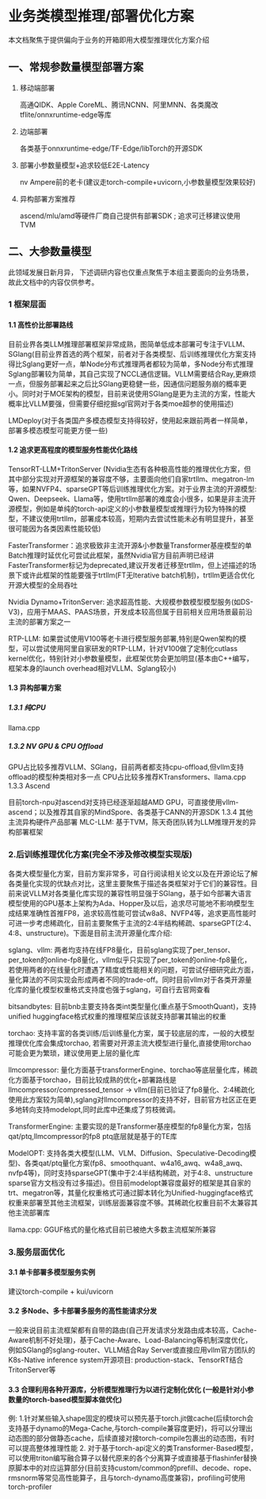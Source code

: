 # 业务类模型推理/部署优化方案

本文档聚焦于提供偏向于业务的开箱即用大模型推理优化方案介绍

## 一、常规参数量模型部署方案

1. 移动端部署
    
   高通QIDK、Apple CoreML、腾讯NCNN、阿里MNN、各类魔改tflite/onnxruntime-edge等库

2. 边端部署

   各类基于onnxruntime-edge/TF-Edge/libTorch的开源SDK

3. 部署小参数量模型+追求较低E2E-Latency
   
    nv Ampere前的老卡(建议走torch-compile+uvicorn,小参数量模型效果较好)

4. 异构部署方案推荐
   
    ascend/mlu/amd等硬件厂商自己提供有部署SDK ; 追求可迁移建议使用 TVM

## 二、大参数量模型

此领域发展日新月异， 下述调研内容也仅重点聚焦于本组主要面向的业务场景，故此文档中的内容仅供参考。

### 1 框架层面

#### 1.1 高性价比部署路线

目前业界各类LLM推理部署框架非常成熟，图简单低成本部署可专注于VLLM、SGlang(目前业界首选的两个框架，前者对于各类模型、后训练推理优化方案支持得比Sglang更好一点，单Node分布式推理两者都较为简单，多Node分布式推理Sglang部署较为简单，其自己实现了NCCL通信逻辑。VLLM需要结合Ray,更麻烦一点，但服务部署起来之后比SGlang更稳健一些，因通信问题服务崩的概率更小。同时对于MOE架构的模型，目前来说使用SGlang是更为主流的方案，性能大概率比VLLM要强，但需要仔细挖掘sgl官网对于各类moe超参的使用描述)

LMDeploy(对于各类国产多模态模型支持得较好，使用起来跟前两者一样简单，部署多模态模型可能更方便一些)

#### 1.2 追求更高程度的模型服务性能优化路线

TensorRT-LLM+TritonServer (Nvidia生态有各种极高性能的推理优化方案，但其中部分实现对开源框架的兼容度不够，主要面向他们自家trtllm、megatron-lm等，如果NVFP4、sparseGPT等后训练推理优化方案。对于业界主流的开源模型: Qwen、Deepseek、Llama等，使用trtllm部署的难度会小很多，如果是非主流开源模型，例如是单纯的torch-api定义的小参数量模型或推理行为较为特殊的模型，不建议使用trtllm，部署成本较高，短期内去尝试性能未必有明显提升，甚至很可能因为各类因素性能较低)

FasterTransformer：追求极致非主流开源&小参数量Transformer基座模型的单Batch推理时延优化可尝试此框架，虽然Nvidia官方目前声明已经讲FasterTransformer标记为deprecated,建议开发者迁移至trtllm，但上述描述的场景下或许此框架的性能要强于trtllm(FT无Iterative batch机制)，trtllm更适合优化开源大模型的全局吞吐

Nvidia Dynamo+TritonServer: 追求超高性能、大规模参数模型模型服务(如DS-V3)，应用于MAAS、PAAS场景，开发成本较高但属于目前相关应用场景最前沿主流的部署方案之一

RTP-LLM: 如果尝试使用V100等老卡进行模型服务部署,特别是Qwen架构的模型，可以尝试使用阿里自家研发的RTP-LLM，针对V100做了定制化cutlass kernel优化，特别针对小参数量模型，此框架优势会更加明显(基本由C++编写，框架本身的launch overhead相对VLLM、Sglang较小)

#### 1.3 异构部署方案
##### 1.3.1 纯CPU

llama.cpp

##### 1.3.2 NV GPU & CPU Offload

GPU占比较多推荐VLLM、SGlang，目前两者都支持cpu-offload,但vllm支持offload的模型种类相对多一点 
CPU占比较多推荐KTransformers、llama.cpp
1.3.3 Ascend

目前torch-npu对ascend对支持已经逐渐超越AMD GPU，可直接使用vllm-ascend；以及推荐其自家的MindSpore、各类基于CANN的开源SDK
 1.3.4 其他主流异构硬件产品部署
MLC-LLM: 基于TVM，陈天奇团队转为LLM推理开发的异构部署框架

### 2.后训练推理优化方案(完全不涉及修改模型实现版)

各类大模型量化方案，目前方案非常多，可自行阅读相关论文以及在开源论坛了解各类量化实现的优缺点对比，这里主要聚焦于描述各类框架对于它们的兼容性。目前来说VLLM对各类量化库实现的兼容性明显强于SGlang，基于如今部署大语言模型使用的GPU基本上架构为Ada、Hopper及以后，追求尽可能地不影响模型生成结果准确性首推FP8，追求较高性能可尝试w8a8、NVFP4等，追求更高性能时可进一步考虑稀疏化，目前主要聚焦于主流的2:4半结构稀疏、sparseGPT(2:4、4:8、unstructure)。下面是目前主流开源量化库介绍:

sglang、vllm: 两者均支持在线FP8量化，目前sglang实现了per_tensor、per_token的online-fp8量化，vllm似乎只实现了per_token的online-fp8量化，若使用两者的在线量化时遭遇了精度或性能相关的问题，可尝试仔细研究此方面，量化算法的不同实现会形成两者不同的trade-off。同时目前vllm对于各类开源量化库的量化模型权重格式支持度也强于sglang，可自行去官网查看

bitsandbytes: 目前bnb主要支持各类int类型量化(重点基于SmoothQuant)，支持unified huggingface格式权重的推理框架应该就支持部署其输出的权重

torchao: 支持丰富的各类训练/后训练量化方案，属于较底层的库，一般的大模型推理优化库会集成torchao, 若需要对开源主流大模型进行量化,直接使用torchao可能会更为繁琐，建议使用更上层的量化库

llmcompressor: 量化方面基于transformerEngine、torchao等底层量化库，稀疏化方面基于torchao，目前比较成熟的优化+部署路线是 llmcompressor/compressed_tensor → vllm(目前已验证了fp8量化、2:4稀疏化使用此方案较为简单),sglang对llmcompressor的支持不好，目前官方社区正在更多地转向支持modelopt,同时此库中还集成了剪枝微调。

TransformerEngine: 主要实现的是Transformer基座模型的fp8量化方案，包括qat/ptq,llmcompressor的fp8 ptq底层就是基于的TE库

ModelOPT: 支持各类大模型(LLM、VLM、Diffusion、Speculative-Decoding模型)、各类qat/ptq量化方案(fp8、smoothquant、w4a16_awq、w4a8_awq、nvfp4等)，同时支持sparseGPT(集中于2:4半结构稀疏，对于4:8、unstructure sparse官方文档没有过多描述)。但目前modelopt兼容度最好的框架是其自家的trt、megatron等，其量化权重格式可通过脚本转化为Unified-huggingface格式权重来部署至其他主流框架，训练层面兼容度不够。其稀疏化权重目前不太兼容其他主流部署库

llama.cpp:  GGUF格式的量化格式目前已被绝大多数主流框架所兼容
 
### 3.服务层面优化
#### 3.1 单卡部署多模型服务实例

建议torch-compile + kui/uvicorn

#### 3.2 多Node、多卡部署多服务的高性能请求分发

  一般来说目前主流框架都有自带的路由(自己开发请求分发路由成本较高，Cache-Aware机制不好处理)，基于Cache-Aware、Load-Balancing等机制深度优化，例如SGlang的sglang-router、VLLM结合Ray Server或直接应用vllm官方团队的K8s-Native inference system开源项目: production-stack、TensorRT结合TritonServer等

#### 3.3 合理利用各种开源库，分析模型推理行为以进行定制化优化  (一般是针对小参数量的torch-based模型脚本做优化)

  例: 1.针对某些输入shape固定的模块可以预先基于torch.jit做cache(后续torch会支持基于dynamo的Mega-Cache,与torch-compile兼容度更好)，将可以分理出动态图的部分做静态cache，后续直接对接torch-compile包裹出的动态图，有时可以提高整体推理性能  2. 对于基于torch-api定义的类Transformer-Based模型，可以使用triton编写融合算子以替代原来的各个分离算子或直接基于flashinfer替换原脚本中的对应运算部分(目前支持custom/common的prefill、decode、rope、rmsnorm等常见高性能算子，且与torch-dynamo高度兼容)，profiling可使用torch-profiler
